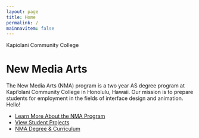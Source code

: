 ```yaml
---
layout: page
title: Home
permalink: /
mainnavitem: false
---
```

Kapiolani Community College

# New Media Arts

The New Media Arts (NMA) program is a two year AS degree program at Kapi‘olani Community College in Honolulu, Hawaii. Our mission is to prepare students for employment in the fields of interface design and animation. Hello!

* [Learn More About the NMA Program](./about/) 
* [View Student Projects](./gallery/) 
* [NMA Degree & Curriculum](./degree/)